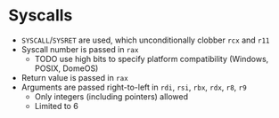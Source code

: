 # Syscalls

* `SYSCALL`/`SYSRET` are used, which unconditionally clobber `rcx` and `r11`
* Syscall number is passed in `rax`
	* TODO use high bits to specify platform compatibility (Windows, POSIX, DomeOS)
* Return value is passed in `rax`
* Arguments are passed right-to-left in `rdi`, `rsi`, `rbx`, `rdx`, `r8`, `r9`
	* Only integers (including pointers) allowed
	* Limited to 6
